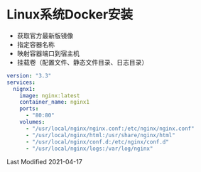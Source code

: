 # Linux系统Docker安装

- 获取官方最新版镜像
- 指定容器名称
- 映射容器端口到宿主机
- 挂载卷（配置文件、静态文件目录、日志目录）

```yml
version: "3.3"
services:
  nignx1:
    image: nginx:latest
    container_name: nginx1
    ports:
      - "80:80"
    volumes:
      - "/usr/local/nginx/nginx.conf:/etc/nginx/nginx.conf"
      - "/usr/local/nginx/html:/usr/share/nginx/html"
      - "/usr/local/nginx/conf.d:/etc/nginx/conf.d"
      - "/usr/local/nginx/logs:/var/log/nginx"
```

Last Modified 2021-04-17